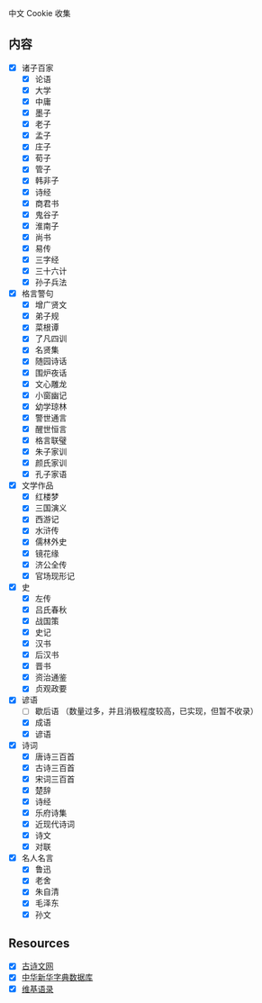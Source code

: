 
中文 Cookie 收集

## 内容

* [x] 诸子百家
  * [x] 论语
  * [x] 大学
  * [x] 中庸
  * [x] 墨子
  * [x] 老子
  * [x] 孟子
  * [x] 庄子
  * [x] 荀子
  * [x] 管子
  * [x] 韩非子
  * [x] 诗经
  * [x] 商君书
  * [x] 鬼谷子
  * [x] 淮南子
  * [x] 尚书
  * [x] 易传
  * [x] 三字经
  * [x] 三十六计
  * [x] 孙子兵法
* [x] 格言警句
  * [x] 增广贤文
  * [x] 弟子规
  * [x] 菜根谭
  * [x] 了凡四训
  * [x] 名贤集
  * [x] 随园诗话
  * [x] 围炉夜话
  * [x] 文心雕龙
  * [x] 小窗幽记
  * [x] 幼学琼林
  * [x] 警世通言
  * [x] 醒世恒言
  * [x] 格言联璧
  * [x] 朱子家训
  * [x] 颜氏家训
  * [x] 孔子家语
* [x] 文学作品
  * [x] 红楼梦
  * [x] 三国演义
  * [x] 西游记
  * [x] 水浒传
  * [x] 儒林外史
  * [x] 镜花缘
  * [x] 济公全传
  * [x] 官场现形记
* [x] 史
  * [x] 左传
  * [x] 吕氏春秋
  * [x] 战国策
  * [x] 史记
  * [x] 汉书
  * [x] 后汉书
  * [x] 晋书
  * [x] 资治通鉴
  * [x] 贞观政要
* [x] 谚语
  * [ ] 歇后语 （数量过多，并且消极程度较高，已实现，但暂不收录）
  * [x] 成语
  * [x] 谚语
* [x] 诗词
  * [x] 唐诗三百首
  * [x] 古诗三百首
  * [x] 宋词三百首
  * [x] 楚辞
  * [x] 诗经
  * [x] 乐府诗集
  * [x] 近现代诗词
  * [x] 诗文
  * [x] 对联
* [x] 名人名言
  * [x] 鲁迅
  * [x] 老舍
  * [x] 朱自清
  * [x] 毛泽东
  * [x] 孙文

## Resources

* [x] [古诗文网](https://www.gushiwen.cn/)
* [x] [中华新华字典数据库](https://github.com/pwxcoo/chinese-xinhua)
* [x] [维基语录](https://zh.wikiquote.org/wiki/%E9%A6%96%E9%A1%B5)

